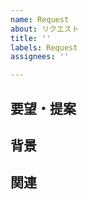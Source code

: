 ```yaml
---
name: Request
about: リクエスト
title: ''
labels: Request
assignees: ''

---
```


## 要望・提案
<!-- 要望や提案の内容を記載してください。 -->

## 背景
<!-- 要望や提案に至った理由を教えてください。もっとこうしたいや困っていることなどがあれば記載してください。 -->

## 関連
<!-- 関連するIssueがあれば記載してください。 -->

